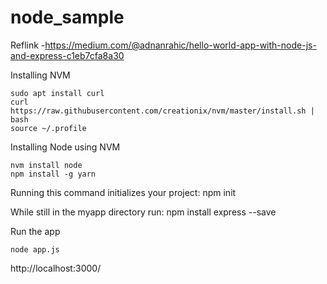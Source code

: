 # node_sample

Reflink -https://medium.com/@adnanrahic/hello-world-app-with-node-js-and-express-c1eb7cfa8a30

Installing NVM

	sudo apt install curl 
	curl https://raw.githubusercontent.com/creationix/nvm/master/install.sh | bash 
	source ~/.profile  

Installing Node using NVM

	nvm install node 
	npm install -g yarn
	
Running this command initializes your project:
	npm init

While still in the myapp directory run:
	npm install express --save

Run the app
	
	node app.js


http://localhost:3000/
